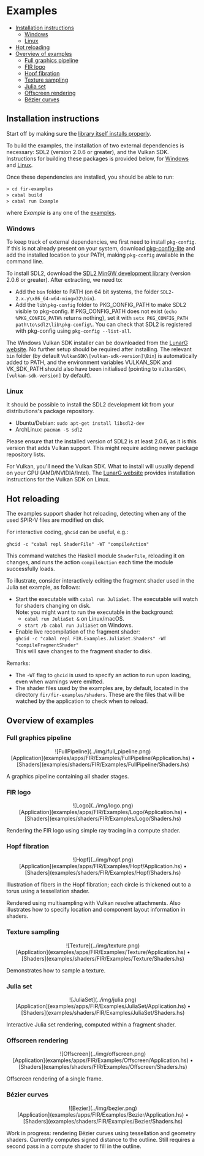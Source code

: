 # Examples

* [Installation instructions](#installation)
  - [Windows](#win)
  - [Linux](#linux)
* [Hot reloading](#hotreloading)
* [Overview of examples](#overview)
  - [Full graphics pipeline](#fullpipeline)
  - [FIR logo](#logo)
  - [Hopf fibration](#hopf)
  - [Texture sampling](#texture)
  - [Julia set](#julia)
  - [Offscreen rendering](#offscreen)
  - [Bézier curves](#bezier)


<a name="installation"></a>
## Installation instructions

Start off by making sure the [library itself installs properly](../getting_started.md#installation).

To build the examples, the installation of two external dependencies is necessary: SDL2 (version 2.0.6 or greater), and the Vulkan SDK.
Instructions for building these packages is provided below, for [Windows](#win) and [Linux](#linux).

Once these dependencies are installed, you should be able to run:

```
> cd fir-examples
> cabal build
> cabal run Example
```

where *Example* is any one of the [examples](#overview).

<a name="win"></a>
### Windows

To keep track of external dependencies, we first need to install `pkg-config`.
If this is not already present on your system, download [pkg-config-lite](https://sourceforge.net/projects/pkgconfiglite/)
and add the installed location to your PATH, making `pkg-config` available in the command line.

To install SDL2, download the [SDL2 MinGW development library](https://www.libsdl.org/download-2.0.php) (version 2.0.6 or greater).
After extracting, we need to:
  * Add the `bin` folder to PATH (on 64 bit systems, the folder `SDL2-2.x.y\x86_64-w64-mingw32\bin`).
  * Add the `lib\pkg-config` folder to PKG_CONFIG_PATH to make SDL2 visible to pkg-config.
    If PKG_CONFIG_PATH does not exist (`echo %PKG_CONFIG_PATH%` returns nothing), set it with `setx PKG_CONFIG_PATH path\to\sdl2\lib\pkg-config\`.
You can check that SDL2 is registered with pkg-config using `pkg-config --list-all`.

The Windows Vulkan SDK installer can be downloaded from the [LunarG website](https://vulkan.lunarg.com/sdk/home).
No further setup should be required after installing. The relevant `bin` folder (by default `VulkanSDK\[vulkan-sdk-version]\Bin`) is automatically added to PATH, and the environment variables VULKAN_SDK and VK_SDK_PATH should also have been initialised (pointing to `VulkanSDK\[vulkan-sdk-version]` by default).


<a name="linux"></a>
### Linux
It should be possible to install the SDL2 development kit from your distributions's package repository.

* Ubuntu/Debian: `sudo apt-get install libsdl2-dev`
* ArchLinux: `pacman -S sdl2`

Please ensure that the installed version of SDL2 is at least 2.0.6, as it is this version that adds Vulkan support.
This might require adding newer package repository lists.

For Vulkan, you'll need the Vulkan SDK. What to install will usually depend on your GPU (AMD/NVIDIA/Intel).
The [LunarG website](https://vulkan.lunarg.com/doc/sdk/latest/linux/getting_started.html) provides installation instructions
for the Vulkan SDK on Linux.


<a name="hotreloading"></a>
## Hot reloading

The examples support shader hot reloading, detecting when any of the used SPIR-V files are modified on disk.    

For interactive coding, `ghcid` can be useful, e.g.:

`ghcid -c "cabal repl ShaderFile" -WT "compileAction"`    

This command watches the Haskell module `ShaderFile`, reloading it on changes,
and runs the action `compileAction` each time the module successfully loads.  

To illustrate, consider interactively editing the fragment shader used in the Julia set example, as follows:   

  * Start the executable with `cabal run JuliaSet`.
    The executable will watch for shaders changing on disk.    
    Note: you might want to run the executable in the background:
      - `cabal run JuliaSet &` on Linux/macOS.
      - `start /b cabal run JuliaSet` on Windows.
  * Enable live recompilation of the fragment shader:    
    `ghcid -c "cabal repl FIR.Examples.JuliaSet.Shaders" -WT "compileFragmentShader"`    
    This will save changes to the fragment shader to disk.   

Remarks:

  * The `-WT` flag to `ghcid` is used to specify an action to run upon loading,
    even when warnings were emitted.
  * The shader files used by the examples are, by default, located
    in the directory `fir/fir-examples/shaders`.
    These are the files that will be watched by the application to check when to reload.


<a name="overview"></a>
## Overview of examples

<a name="fullpipeline"></a>
### Full graphics pipeline
<div align="center">
![FullPipeline](../img/full_pipeline.png) <br>
[Application](examples/apps/FIR/Examples/FullPipeline/Application.hs)   •   [Shaders](examples/shaders/FIR/Examples/FullPipeline/Shaders.hs)
</div>

A graphics pipeline containing all shader stages.

<a name="logo"></a>
### FIR logo
<div align="center">
![Logo](../img/logo.png) <br>
[Application](examples/apps/FIR/Examples/Logo/Application.hs)   •   [Shaders](examples/shaders/FIR/Examples/Logo/Shaders.hs)
</div>

Rendering the FIR logo using simple ray tracing in a compute shader.

<a name="hopf"></a>
### Hopf fibration
<div align="center">
![Hopf](../img/hopf.png) <br>
[Application](examples/apps/FIR/Examples/Hopf/Application.hs)   •   [Shaders](examples/shaders/FIR/Examples/Hopf/Shaders.hs)
</div>

Illustration of fibers in the Hopf fibration; each circle is thickened out to a torus using a tessellation shader.

Rendered using multisampling with Vulkan resolve attachments.
Also illustrates how to specify location and component layout information in shaders.

<a name="texture"></a>
### Texture sampling
<div align="center">
![Texture](../img/texture.png) <br>
[Application](examples/apps/FIR/Examples/Texture/Application.hs)   •   [Shaders](examples/shaders/FIR/Examples/Texture/Shaders.hs)
</div>

Demonstrates how to sample a texture.

<a name="julia"></a>
### Julia set
<div align="center">
![JuliaSet](../img/julia.png) <br>
[Application](examples/apps/FIR/Examples/JuliaSet/Application.hs)   •   [Shaders](examples/shaders/FIR/Examples/JuliaSet/Shaders.hs)
</div>

Interactive Julia set rendering, computed within a fragment shader.

<a name="offscreen"></a>
### Offscreen rendering
<div align="center">
![Offscreen](../img/offscreen.png) <br>
[Application](examples/apps/FIR/Examples/Offscreen/Application.hs)   •   [Shaders](examples/shaders/FIR/Examples/Offscreen/Shaders.hs)
</div>

Offscreen rendering of a single frame.

<a name="bezier"></a>
### Bézier curves
<div align="center">
![Bezier](../img/bezier.png) <br>
[Application](examples/apps/FIR/Examples/Bezier/Application.hs)   •   [Shaders](examples/shaders/FIR/Examples/Bezier/Shaders.hs)
</div>

Work in progress: rendering Bézier curves using tessellation and geometry shaders.
Currently computes signed distance to the outline. Still requires a second pass in a compute shader to fill in the outline.
